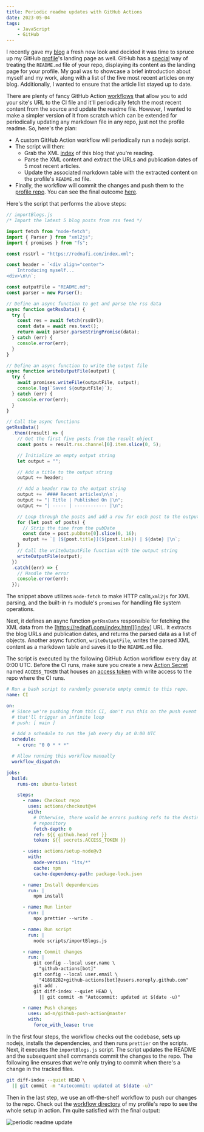 ```yaml
---
title: Periodic readme updates with GitHub Actions
date: 2023-05-04
tags:
    - JavaScript
    - GitHub
---
```


I recently gave my [blog] a fresh new look and decided it was time to spruce up my GitHub
[profile]'s landing page as well. GitHub has a [special] way of treating the `README.md`
file of your <your-username> repo, displaying its content as the landing page for your
profile. My goal was to showcase a brief introduction about myself and my work, along with a
list of the five most recent articles on my blog. Additionally, I wanted to ensure that the
article list stayed up to date.

There are plenty of fancy GitHub Action [workflows] that allow you to add your site's URL to
the CI file and it'll periodically fetch the most recent content from the source and update
the readme file. However, I wanted to make a simpler version of it from scratch which can be
extended for periodically updating any markdown file in any repo, just not the profile
readme. So, here's the plan:

* A custom GitHub Action workflow will periodically run a nodejs script.
* The script will then:
    * Grab the XML [index] of this blog that you're reading.
    * Parse the XML content and extract the URLs and publication dates of 5 most recent
    articles.
    * Update the associated markdown table with the extracted content on the profile's
    `README.md` file.
* Finally, the workflow will commit the changes and push them to the [profile repo]. You can
see the final outcome [here][profile repo].

Here's the script that performs the above steps:

```js
// importBlogs.js
/* Import the latest 5 blog posts from rss feed */

import fetch from "node-fetch";
import { Parser } from "xml2js";
import { promises } from "fs";

const rssUrl = "https://rednafi.com/index.xml";

const header = `<div align="center">
    Introducing myself...
<div>\n\n`;

const outputFile = "README.md";
const parser = new Parser();

// Define an async function to get and parse the rss data
async function getRssData() {
  try {
    const res = await fetch(rssUrl);
    const data = await res.text();
    return await parser.parseStringPromise(data);
  } catch (err) {
    console.error(err);
  }
}

// Define an async function to write the output file
async function writeOutputFile(output) {
  try {
    await promises.writeFile(outputFile, output);
    console.log(`Saved ${outputFile}`);
  } catch (err) {
    console.error(err);
  }
}

// Call the async functions
getRssData()
  .then((result) => {
    // Get the first five posts from the result object
    const posts = result.rss.channel[0].item.slice(0, 5);

    // Initialize an empty output string
    let output = "";

    // Add a title to the output string
    output += header;

    // Add a header row to the output string
    output += `#### Recent articles\n\n`;
    output += "| Title | Published On |\n";
    output += "| ----- | ------------ |\n";

    // Loop through the posts and add a row for each post to the output string
    for (let post of posts) {
      // Strip the time from the pubDate
      const date = post.pubDate[0].slice(0, 16);
      output += `| [${post.title}](${post.link}) | ${date} |\n`;
    }
    // Call the writeOutputFile function with the output string
    writeOutputFile(output);
  })
  .catch((err) => {
    // Handle the error
    console.error(err);
  });
```

The snippet above utilizes `node-fetch` to make HTTP calls,`xml2js` for XML parsing, and
the built-in `fs` module's `promises` for handling file system operations.

Next, it defines an async function `getRssData` responsible for fetching the XML data
from the [https://rednafi.com/index.html][index] URL. It extracts the blog URLs and
publication dates, and returns the parsed data as a list of objects. Another async function,
`writeOutputFile`, writes the parsed XML content as a markdown table and saves it to the
`README.md` file.

The script is executed by the following GitHub Action workflow every day at 0:00 UTC. Before
the CI runs, make sure you create a new [Action Secret] named `ACCESS_TOKEN` that houses an
[access token] with write access to the repo where the CI runs.

```yml
# Run a bash script to randomly generate empty commit to this repo.
name: CI

on:
  # Since we're pushing from this CI, don't run this on the push event because
  # that'll trigger an infinite loop
  # push: [ main ]

  # Add a schedule to run the job every day at 0:00 UTC
  schedule:
    - cron: "0 0 * * *"

  # Allow running this workflow manually
  workflow_dispatch:

jobs:
  build:
    runs-on: ubuntu-latest

    steps:
      - name: Checkout repo
        uses: actions/checkout@v4
        with:
          # Otherwise, there would be errors pushing refs to the destination
          # repository
          fetch-depth: 0
          ref: ${{ github.head_ref }}
          token: ${{ secrets.ACCESS_TOKEN }}

      - uses: actions/setup-node@v3
        with:
          node-version: "lts/*"
          cache: npm
          cache-dependency-path: package-lock.json

      - name: Install dependencies
        run: |
          npm install

      - name: Run linter
        run: |
          npx prettier --write .

      - name: Run script
        run: |
          node scripts/importBlogs.js

      - name: Commit changes
        run: |
          git config --local user.name \
            "github-actions[bot]"
          git config --local user.email \
            "41898282+github-actions[bot]@users.noreply.github.com"
          git add .
          git diff-index --quiet HEAD \
            || git commit -m "Autocommit: updated at $(date -u)"

      - name: Push changes
        uses: ad-m/github-push-action@master
        with:
          force_with_lease: true
```

In the first four steps, the workflow checks out the codebase, sets up nodejs, installs the
dependencies, and then runs `prettier` on the scripts. Next, it executes the
`importBlogs.js` script. The script updates the README and the subsequent shell commands
commit the changes to the repo. The following line ensures that we're only trying to commit
when there's a change in the tracked files.

```sh
git diff-index --quiet HEAD \
  || git commit -m "Autocommit: updated at $(date -u)"
```

Then in the last step, we use an off-the-shelf workflow to push our changes to the repo.
Check out the [workflow directory] of my profile's repo to see the whole setup in action.
I'm quite satisfied with the final output:

![periodic readme update][image_1]

[blog]: https://rednafi.com/
[profile]: https://github.com/rednafi/
[profile repo]: https://github.com/rednafi/rednafi
[special]: https://docs.github.com/en/account-and-profile/setting-up-and-managing-your-github-profile/customizing-your-profile/managing-your-profile-readme
[workflows]: https://github.com/gautamkrishnar/blog-post-workflow
[index]: https://rednafi.com/index.xml
[action secret]: https://docs.github.com/en/rest/actions/secrets?apiVersion=2022-11-28
[access token]: https://docs.github.com/en/authentication/keeping-your-account-and-data-secure/creating-a-personal-access-token
[workflow directory]: https://github.com/rednafi/rednafi/tree/master/.github/workflows
[image_1]: https://user-images.githubusercontent.com/30027932/236664302-a9c7964f-034c-4df1-8eee-af4e8fd7ee6a.png
